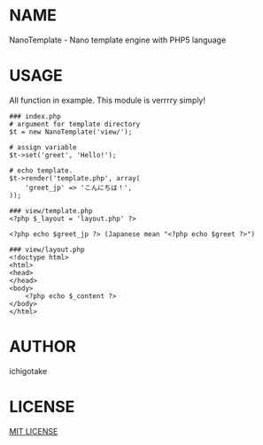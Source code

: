 # NAME

NanoTemplate - Nano template engine with PHP5 language

# USAGE

All function in example. This module is verrrry simply!

    ### index.php
    # argument for template directory
    $t = new NanoTemplate('view/');

    # assign variable
    $t->set('greet', 'Hello!');

    # echo template.
    $t->render('template.php', array(
        'greet_jp' => 'こんにちは！',
    ));

    ### view/template.php
    <?php $_layout = 'layout.php' ?>
    
    <?php echo $greet_jp ?> (Japanese mean "<?php echo $greet ?>")

    ### view/layout.php
    <!doctype html>
    <html>
    <head>
    </head>
    <body>
        <?php echo $_content ?>
    </body>
    </html>

# AUTHOR

ichigotake

# LICENSE

[MIT LICENSE](http://opensource.org/licenses/MIT)

